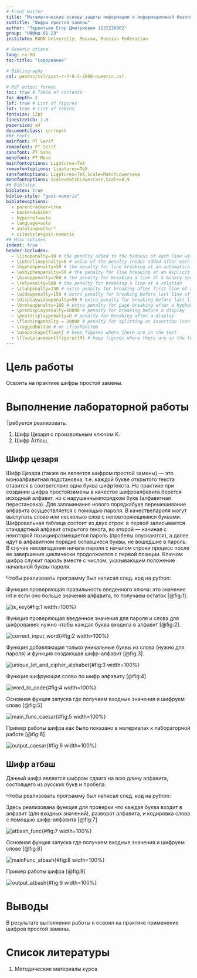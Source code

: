 ```yaml
---
# Front matter
title: "Математические основы защиты информации и информационной безопасности. Отчет по лабораторной работе №1"
subtitle: "Шифры простой замены"
author: "Терентьев Егор Дмитриевич 1132236902"
group: "НФИмд-01-23"
institute: RUDN University, Moscow, Russian Federation

# Generic otions
lang: ru-RU
toc-title: "Содержание"

# Bibliography
csl: pandoc/csl/gost-r-7-0-5-2008-numeric.csl

# Pdf output format
toc: true # Table of contents
toc_depth: 2
lof: true # List of figures
lot: true # List of tables
fontsize: 12pt
linestretch: 1.5
papersize: a4
documentclass: scrreprt
### Fonts
mainfont: PT Serif
romanfont: PT Serif
sansfont: PT Sans
monofont: PT Mono
mainfontoptions: Ligatures=TeX
romanfontoptions: Ligatures=TeX
sansfontoptions: Ligatures=TeX,Scale=MatchLowercase
monofontoptions: Scale=MatchLowercase,Scale=0.9
## Biblatex
biblatex: true
biblio-style: "gost-numeric"
biblatexoptions:
  - parentracker=true
  - backend=biber
  - hyperref=auto
  - language=auto
  - autolang=other*
  - citestyle=gost-numeric
## Misc options
indent: true
header-includes:
  - \linepenalty=10 # the penalty added to the badness of each line within a paragraph (no associated penalty node) Increasing the value makes tex try to have fewer lines in the paragraph.
  - \interlinepenalty=0 # value of the penalty (node) added after each line of a paragraph.
  - \hyphenpenalty=50 # the penalty for line breaking at an automatically inserted hyphen
  - \exhyphenpenalty=50 # the penalty for line breaking at an explicit hyphen
  - \binoppenalty=700 # the penalty for breaking a line at a binary operator
  - \relpenalty=500 # the penalty for breaking a line at a relation
  - \clubpenalty=150 # extra penalty for breaking after first line of a paragraph
  - \widowpenalty=150 # extra penalty for breaking before last line of a paragraph
  - \displaywidowpenalty=50 # extra penalty for breaking before last line before a display math
  - \brokenpenalty=100 # extra penalty for page breaking after a hyphenated line
  - \predisplaypenalty=10000 # penalty for breaking before a display
  - \postdisplaypenalty=0 # penalty for breaking after a display
  - \floatingpenalty = 20000 # penalty for splitting an insertion (can only be split footnote in standard LaTeX)
  - \raggedbottom # or \flushbottom
  - \usepackage{float} # keep figures where there are in the text
  - \floatplacement{figure}{H} # keep figures where there are in the text
---
```


# Цель работы

Освоить на практике шифры простой замены.

# Выполнение лабораторной работы

Требуется реализовать:

1. Шифр Цезаря с произвольным ключом K.
2. Шифр Атбаш.

## Шифр цезаря

Шифр Цезаря (также он является шифром простой замены) — это моноалфавитная подстановка, т.е. 
каждой букве открытого текста ставится в соответствие одна буква шифртекста. 
На практике при создании шифра простойзамены в качестве шифроалфавита берется исходный алфавит, но с нарушеннымпорядком букв (алфавитная перестановка). 
Для запоминания нового порядкабукв перемешивание алфавита осуществляется с помощью пароля. 
В качествепароля могут выступать слово или несколько слов с неповторяющимися буквами.
Шифровальная таблица состоит из двух строк: в первой записывается стандартный алфавит открытого текста, 
во второй — начиная с некоторой позицииразмещается пароль (пробелы опускаются), 
а далее идут в алфавитном порядке оставшиеся буквы, не вошедшие в пароль. 
В случае несовпадения начала пароля с началом строки процесс после ее завершения циклически продолжается с первой позиции. 
Ключом шифра служит пароль вместе с числом, указывающим положение начальной буквы пароля.

Чтобы реализовать программу был написал след. код на python:

Функция проверяющая правильность введенного ключа: это значение int и если оно больше значения алфавита, то получаем остаток [@fig:1].

![is_key](pics/1_is_key.png){#fig:1 width=100%}

Функция проверяющая введенное значения для пароля и слова для шифрования: нужно чтобы каждая буква входила в алфавит [@fig:2].

![correct_input_word](pics/2_correct_input_word.png){#fig:2 width=100%}

Функция добавляющая только уникальные буквы из слова (нужно для пароля) и функция создающая шифр-алфавит [@fig:3].

![unique_let_and_cipher_alphabet](pics/3_unique_let_and_create_code_alphabet.png){#fig:3 width=100%}

Функция шифрующая слово по шифр алфавиту [@fig:4]

![word_to_code](pics/4_word_to_code.png){#fig:4 width=100%}

Основная фунция запуска где получаем входные значения и шифруем слово [@fig:5]

![main_func_caesar](pics/5_main_func.png){#fig:5 width=100%}

Пример работы шифра как было показано в материалах к лабораторной работе [@fig:6]

![output_caesar](pics/6_caesar_cipher_in_action.png){#fig:6 width=100%}

## Шифр атбаш

Данный шифр является шифром сдвига на всю длину алфавита, состоящего из русских букв и пробела.

Чтобы реализовать программу был написал след. код на python:

Здесь реализована функция для проверки что каждая буква входит в алфавит (для входных значений), разворот алфавита, и кодировка слова с помощью шифр-алфавита [@fig:7]

![atbash_func](pics/7_atbash_funcs.png){#fig:7 width=100%}

Основная фунция запуска где получаем входные значения и шифруем слово [@fig:8]

![mainFunc_atbash](pics/8_atbash_main_func.png){#fig:8 width=100%}

Пример работы шифра [@fig:9]

![output_atbash](pics/9_atbash_output.png){#fig:9 width=100%}

# Выводы

В результате выполнения работы я освоил на практике применение шифров простой замены.

# Список литературы

1. Методические материалы курса
